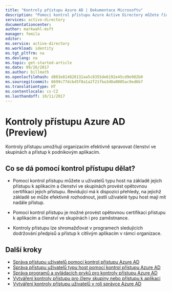 ```yaml
---
title: "Kontroly přístupu Azure AD | Dokumentace Microsoftu"
description: "Pomocí kontrol přístupu Azure Active Directory můžete řídit členství ve skupinách a přístup k aplikacím, abyste v organizaci splňovali iniciativy týkající se zásad správného řízení, řízení rizik a dodržování předpisů."
services: active-directory
documentationcenter: 
author: markwahl-msft
manager: femila
editor: 
ms.service: active-directory
ms.workload: identity
ms.tgt_pltfrm: na
ms.devlang: na
ms.topic: get-started-article
ms.date: 09/26/2017
ms.author: billmath
ms.openlocfilehash: d803e814828132aa5c8355de6192e45cd9e902b0
ms.sourcegitcommit: 6699c77dcbd5f8a1a2f21fba3d0a0005ac9ed6b7
ms.translationtype: HT
ms.contentlocale: cs-CZ
ms.lasthandoff: 10/11/2017
---
```

# <a name="azure-ad-access-reviews-preview"></a>Kontroly přístupu Azure AD (Preview)

Kontroly přístupu umožňují organizacím efektivně spravovat členství ve skupinách a přístup k podnikovým aplikacím. 

## <a name="what-can-you-do-with-access-reviews"></a>Co se dá pomocí kontrol přístupu dělat?
   
- Pomocí kontrol přístupu můžete u uživatelů typu host na základě jejich přístupu k aplikacím a členství ve skupinách provést opětovnou certifikaci jejich přístupu. Revidující má k dispozici přehledy, na jejichž základě se může efektivně rozhodnout, jestli uživatelé typu host mají mít nadále přístup.
      
- Pomocí kontrol přístupu je možné provést opětovnou certifikaci přístupu k aplikacím a členství ve skupinách i pro zaměstnance.
   
- Kontroly přístupu lze shromažďovat v programech sledujících dodržování předpisů a přístup k citlivým aplikacím v rámci organizace.
    

## <a name="next-steps"></a>Další kroky

- [Správa přístupu uživatelů pomocí kontrol přístupu Azure AD](active-directory-azure-ad-controls-manage-user-access-with-access-reviews.md)
- [Správa přístupu uživatelů typu host pomocí kontrol přístupu Azure AD](active-directory-azure-ad-controls-manage-guest-access-with-access-reviews.md)
- [Správa programů a ovládacích prvků pro kontroly přístupu Azure AD](active-directory-azure-ad-controls-manage-programs-controls.md)
- [Vytváření kontroly přístupu pro členy skupiny nebo přístupu k aplikaci](active-directory-azure-ad-controls-create-access-review.md)
- [Vytváření kontroly přístupu uživatelů v roli správce Azure AD](active-directory-privileged-identity-management-how-to-start-security-review.md)
